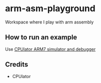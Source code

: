 # arm-asm-playground
Workspace where I play with arm assembly

## How to run an example

Use [CPUlator ARM7 simulator and debugger](https://cpulator.01xz.net/?sys=arm)

## Credits

* CPUlator